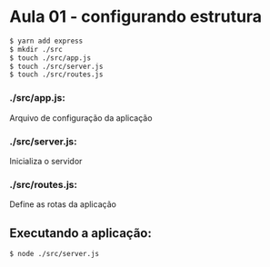 # Aula 01 - configurando estrutura

```bash
$ yarn add express
$ mkdir ./src
$ touch ./src/app.js
$ touch ./src/server.js
$ touch ./src/routes.js
```
### ./src/app.js:
Arquivo de configuração da aplicação

### ./src/server.js:
Inicializa o servidor

### ./src/routes.js:
Define as rotas da aplicação

## Executando a aplicação:
```bash
$ node ./src/server.js
```